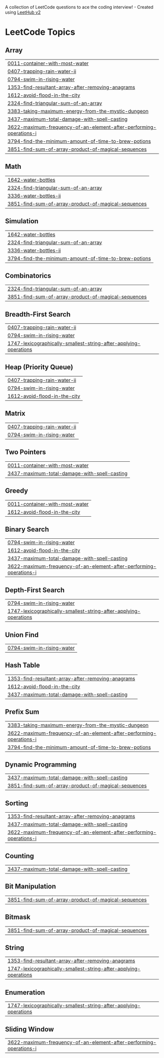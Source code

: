 A collection of LeetCode questions to ace the coding interview! - Created using [LeetHub v2](https://github.com/arunbhardwaj/LeetHub-2.0)
<!---LeetCode Topics Start-->
# LeetCode Topics
## Array
|  |
| ------- |
| [0011-container-with-most-water](https://github.com/JUJENDRAN/leetcode/tree/master/0011-container-with-most-water) |
| [0407-trapping-rain-water-ii](https://github.com/JUJENDRAN/leetcode/tree/master/0407-trapping-rain-water-ii) |
| [0794-swim-in-rising-water](https://github.com/JUJENDRAN/leetcode/tree/master/0794-swim-in-rising-water) |
| [1353-find-resultant-array-after-removing-anagrams](https://github.com/JUJENDRAN/leetcode/tree/master/1353-find-resultant-array-after-removing-anagrams) |
| [1612-avoid-flood-in-the-city](https://github.com/JUJENDRAN/leetcode/tree/master/1612-avoid-flood-in-the-city) |
| [2324-find-triangular-sum-of-an-array](https://github.com/JUJENDRAN/leetcode/tree/master/2324-find-triangular-sum-of-an-array) |
| [3383-taking-maximum-energy-from-the-mystic-dungeon](https://github.com/JUJENDRAN/leetcode/tree/master/3383-taking-maximum-energy-from-the-mystic-dungeon) |
| [3437-maximum-total-damage-with-spell-casting](https://github.com/JUJENDRAN/leetcode/tree/master/3437-maximum-total-damage-with-spell-casting) |
| [3622-maximum-frequency-of-an-element-after-performing-operations-i](https://github.com/JUJENDRAN/leetcode/tree/master/3622-maximum-frequency-of-an-element-after-performing-operations-i) |
| [3794-find-the-minimum-amount-of-time-to-brew-potions](https://github.com/JUJENDRAN/leetcode/tree/master/3794-find-the-minimum-amount-of-time-to-brew-potions) |
| [3851-find-sum-of-array-product-of-magical-sequences](https://github.com/JUJENDRAN/leetcode/tree/master/3851-find-sum-of-array-product-of-magical-sequences) |
## Math
|  |
| ------- |
| [1642-water-bottles](https://github.com/JUJENDRAN/leetcode/tree/master/1642-water-bottles) |
| [2324-find-triangular-sum-of-an-array](https://github.com/JUJENDRAN/leetcode/tree/master/2324-find-triangular-sum-of-an-array) |
| [3336-water-bottles-ii](https://github.com/JUJENDRAN/leetcode/tree/master/3336-water-bottles-ii) |
| [3851-find-sum-of-array-product-of-magical-sequences](https://github.com/JUJENDRAN/leetcode/tree/master/3851-find-sum-of-array-product-of-magical-sequences) |
## Simulation
|  |
| ------- |
| [1642-water-bottles](https://github.com/JUJENDRAN/leetcode/tree/master/1642-water-bottles) |
| [2324-find-triangular-sum-of-an-array](https://github.com/JUJENDRAN/leetcode/tree/master/2324-find-triangular-sum-of-an-array) |
| [3336-water-bottles-ii](https://github.com/JUJENDRAN/leetcode/tree/master/3336-water-bottles-ii) |
| [3794-find-the-minimum-amount-of-time-to-brew-potions](https://github.com/JUJENDRAN/leetcode/tree/master/3794-find-the-minimum-amount-of-time-to-brew-potions) |
## Combinatorics
|  |
| ------- |
| [2324-find-triangular-sum-of-an-array](https://github.com/JUJENDRAN/leetcode/tree/master/2324-find-triangular-sum-of-an-array) |
| [3851-find-sum-of-array-product-of-magical-sequences](https://github.com/JUJENDRAN/leetcode/tree/master/3851-find-sum-of-array-product-of-magical-sequences) |
## Breadth-First Search
|  |
| ------- |
| [0407-trapping-rain-water-ii](https://github.com/JUJENDRAN/leetcode/tree/master/0407-trapping-rain-water-ii) |
| [0794-swim-in-rising-water](https://github.com/JUJENDRAN/leetcode/tree/master/0794-swim-in-rising-water) |
| [1747-lexicographically-smallest-string-after-applying-operations](https://github.com/JUJENDRAN/leetcode/tree/master/1747-lexicographically-smallest-string-after-applying-operations) |
## Heap (Priority Queue)
|  |
| ------- |
| [0407-trapping-rain-water-ii](https://github.com/JUJENDRAN/leetcode/tree/master/0407-trapping-rain-water-ii) |
| [0794-swim-in-rising-water](https://github.com/JUJENDRAN/leetcode/tree/master/0794-swim-in-rising-water) |
| [1612-avoid-flood-in-the-city](https://github.com/JUJENDRAN/leetcode/tree/master/1612-avoid-flood-in-the-city) |
## Matrix
|  |
| ------- |
| [0407-trapping-rain-water-ii](https://github.com/JUJENDRAN/leetcode/tree/master/0407-trapping-rain-water-ii) |
| [0794-swim-in-rising-water](https://github.com/JUJENDRAN/leetcode/tree/master/0794-swim-in-rising-water) |
## Two Pointers
|  |
| ------- |
| [0011-container-with-most-water](https://github.com/JUJENDRAN/leetcode/tree/master/0011-container-with-most-water) |
| [3437-maximum-total-damage-with-spell-casting](https://github.com/JUJENDRAN/leetcode/tree/master/3437-maximum-total-damage-with-spell-casting) |
## Greedy
|  |
| ------- |
| [0011-container-with-most-water](https://github.com/JUJENDRAN/leetcode/tree/master/0011-container-with-most-water) |
| [1612-avoid-flood-in-the-city](https://github.com/JUJENDRAN/leetcode/tree/master/1612-avoid-flood-in-the-city) |
## Binary Search
|  |
| ------- |
| [0794-swim-in-rising-water](https://github.com/JUJENDRAN/leetcode/tree/master/0794-swim-in-rising-water) |
| [1612-avoid-flood-in-the-city](https://github.com/JUJENDRAN/leetcode/tree/master/1612-avoid-flood-in-the-city) |
| [3437-maximum-total-damage-with-spell-casting](https://github.com/JUJENDRAN/leetcode/tree/master/3437-maximum-total-damage-with-spell-casting) |
| [3622-maximum-frequency-of-an-element-after-performing-operations-i](https://github.com/JUJENDRAN/leetcode/tree/master/3622-maximum-frequency-of-an-element-after-performing-operations-i) |
## Depth-First Search
|  |
| ------- |
| [0794-swim-in-rising-water](https://github.com/JUJENDRAN/leetcode/tree/master/0794-swim-in-rising-water) |
| [1747-lexicographically-smallest-string-after-applying-operations](https://github.com/JUJENDRAN/leetcode/tree/master/1747-lexicographically-smallest-string-after-applying-operations) |
## Union Find
|  |
| ------- |
| [0794-swim-in-rising-water](https://github.com/JUJENDRAN/leetcode/tree/master/0794-swim-in-rising-water) |
## Hash Table
|  |
| ------- |
| [1353-find-resultant-array-after-removing-anagrams](https://github.com/JUJENDRAN/leetcode/tree/master/1353-find-resultant-array-after-removing-anagrams) |
| [1612-avoid-flood-in-the-city](https://github.com/JUJENDRAN/leetcode/tree/master/1612-avoid-flood-in-the-city) |
| [3437-maximum-total-damage-with-spell-casting](https://github.com/JUJENDRAN/leetcode/tree/master/3437-maximum-total-damage-with-spell-casting) |
## Prefix Sum
|  |
| ------- |
| [3383-taking-maximum-energy-from-the-mystic-dungeon](https://github.com/JUJENDRAN/leetcode/tree/master/3383-taking-maximum-energy-from-the-mystic-dungeon) |
| [3622-maximum-frequency-of-an-element-after-performing-operations-i](https://github.com/JUJENDRAN/leetcode/tree/master/3622-maximum-frequency-of-an-element-after-performing-operations-i) |
| [3794-find-the-minimum-amount-of-time-to-brew-potions](https://github.com/JUJENDRAN/leetcode/tree/master/3794-find-the-minimum-amount-of-time-to-brew-potions) |
## Dynamic Programming
|  |
| ------- |
| [3437-maximum-total-damage-with-spell-casting](https://github.com/JUJENDRAN/leetcode/tree/master/3437-maximum-total-damage-with-spell-casting) |
| [3851-find-sum-of-array-product-of-magical-sequences](https://github.com/JUJENDRAN/leetcode/tree/master/3851-find-sum-of-array-product-of-magical-sequences) |
## Sorting
|  |
| ------- |
| [1353-find-resultant-array-after-removing-anagrams](https://github.com/JUJENDRAN/leetcode/tree/master/1353-find-resultant-array-after-removing-anagrams) |
| [3437-maximum-total-damage-with-spell-casting](https://github.com/JUJENDRAN/leetcode/tree/master/3437-maximum-total-damage-with-spell-casting) |
| [3622-maximum-frequency-of-an-element-after-performing-operations-i](https://github.com/JUJENDRAN/leetcode/tree/master/3622-maximum-frequency-of-an-element-after-performing-operations-i) |
## Counting
|  |
| ------- |
| [3437-maximum-total-damage-with-spell-casting](https://github.com/JUJENDRAN/leetcode/tree/master/3437-maximum-total-damage-with-spell-casting) |
## Bit Manipulation
|  |
| ------- |
| [3851-find-sum-of-array-product-of-magical-sequences](https://github.com/JUJENDRAN/leetcode/tree/master/3851-find-sum-of-array-product-of-magical-sequences) |
## Bitmask
|  |
| ------- |
| [3851-find-sum-of-array-product-of-magical-sequences](https://github.com/JUJENDRAN/leetcode/tree/master/3851-find-sum-of-array-product-of-magical-sequences) |
## String
|  |
| ------- |
| [1353-find-resultant-array-after-removing-anagrams](https://github.com/JUJENDRAN/leetcode/tree/master/1353-find-resultant-array-after-removing-anagrams) |
| [1747-lexicographically-smallest-string-after-applying-operations](https://github.com/JUJENDRAN/leetcode/tree/master/1747-lexicographically-smallest-string-after-applying-operations) |
## Enumeration
|  |
| ------- |
| [1747-lexicographically-smallest-string-after-applying-operations](https://github.com/JUJENDRAN/leetcode/tree/master/1747-lexicographically-smallest-string-after-applying-operations) |
## Sliding Window
|  |
| ------- |
| [3622-maximum-frequency-of-an-element-after-performing-operations-i](https://github.com/JUJENDRAN/leetcode/tree/master/3622-maximum-frequency-of-an-element-after-performing-operations-i) |
<!---LeetCode Topics End-->